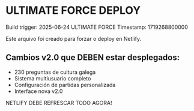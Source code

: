 # ULTIMATE FORCE DEPLOY
Build trigger: 2025-06-24 ULTIMATE FORCE
Timestamp: 1719268800000

Este arquivo foi creado para forzar o deploy en Netlify.

## Cambios v2.0 que DEBEN estar desplegados:
- 230 preguntas de cultura galega
- Sistema multiusuario completo  
- Configuración de partidas personalizada
- Interface nova v2.0

NETLIFY DEBE REFRESCAR TODO AGORA!
